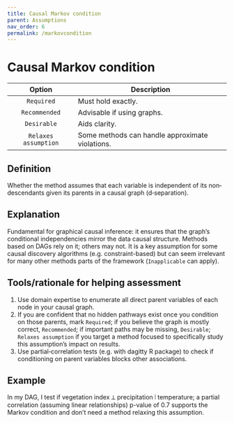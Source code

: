```yaml
---
title: Causal Markov condition
parent: Assumptions
nav_order: 6
permalink: /markovcondition
---
```


# Causal Markov condition

|  **Option**        | **Description**            |
|:------------------:|----------------------------|
| `Required` | Must hold exactly. |
| `Recommended` | Advisable if using graphs. |
| `Desirable` | Aids clarity. |
| `Relaxes assumption` | Some methods can handle approximate violations. |

## Definition
Whether the method assumes that each variable is independent of its non‐descendants given its parents in a causal graph (d‐separation). 

## Explanation
Fundamental for graphical causal inference: it ensures that the graph’s conditional independencies mirror the data causal structure. Methods based on DAGs rely on it; others may not. It is a key assumption for some causal discovery algorithms (e.g. constraint-based) but can seem irrelevant for many other methods parts of the framework (`Inapplicable` can apply).

## Tools/rationale for helping assessment
1. Use domain expertise to enumerate all direct parent variables of each node in your causal graph. 
2. If you are confident that no hidden pathways exist once you condition on those parents, mark `Required`; if you believe the graph is mostly correct, `Recommended`; if important paths may be missing, `Desirable`; `Relaxes assumption` if you target a method focused to specifically study this assumption’s impact on results. 
3. Use partial‐correlation tests (e.g. with dagitty R package) to check if conditioning on parent variables blocks other associations. 

## Example
In my DAG, I test if vegetation index ⟂ precipitation ∣ temperature; a partial correlation (assuming linear relationships) p-value of 0.7 supports the Markov condition and don’t need a method relaxing this assumption. 
